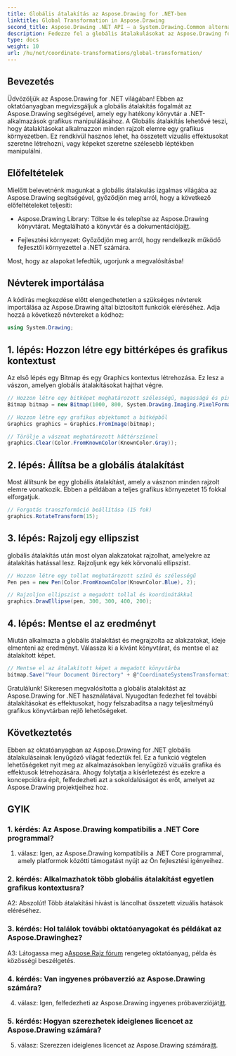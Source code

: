 ```yaml
---
title: Globális átalakítás az Aspose.Drawing for .NET-ben
linktitle: Global Transformation in Aspose.Drawing
second_title: Aspose.Drawing .NET API – a System.Drawing.Common alternatívája
description: Fedezze fel a globális átalakulásokat az Aspose.Drawing for .NET-ben, és készítsen lenyűgöző grafikákat könnyedén. Kövesse lépésről lépésre útmutatónkat a zökkenőmentes élmény érdekében.
type: docs
weight: 10
url: /hu/net/coordinate-transformations/global-transformation/
---
```

## Bevezetés

Üdvözöljük az Aspose.Drawing for .NET világában! Ebben az oktatóanyagban megvizsgáljuk a globális átalakítás fogalmát az Aspose.Drawing segítségével, amely egy hatékony könyvtár a .NET-alkalmazások grafikus manipulálásához. A Globális átalakítás lehetővé teszi, hogy átalakításokat alkalmazzon minden rajzolt elemre egy grafikus környezetben. Ez rendkívül hasznos lehet, ha összetett vizuális effektusokat szeretne létrehozni, vagy képeket szeretne szélesebb léptékben manipulálni.

## Előfeltételek

Mielőtt belevetnénk magunkat a globális átalakulás izgalmas világába az Aspose.Drawing segítségével, győződjön meg arról, hogy a következő előfeltételeket teljesíti:

-  Aspose.Drawing Library: Töltse le és telepítse az Aspose.Drawing könyvtárat. Megtalálható a könyvtár és a dokumentációja[itt](https://reference.aspose.com/drawing/net/).

- Fejlesztési környezet: Győződjön meg arról, hogy rendelkezik működő fejlesztői környezettel a .NET számára.

Most, hogy az alapokat lefedtük, ugorjunk a megvalósításba!

## Névterek importálása

A kódírás megkezdése előtt elengedhetetlen a szükséges névterek importálása az Aspose.Drawing által biztosított funkciók eléréséhez. Adja hozzá a következő névtereket a kódhoz:

```csharp
using System.Drawing;
```

## 1. lépés: Hozzon létre egy bittérképes és grafikus kontextust

Az első lépés egy Bitmap és egy Graphics kontextus létrehozása. Ez lesz a vászon, amelyen globális átalakításokat hajthat végre.

```csharp
// Hozzon létre egy bitképet meghatározott szélességű, magasságú és pixelformátumú
Bitmap bitmap = new Bitmap(1000, 800, System.Drawing.Imaging.PixelFormat.Format32bppPArgb);

// Hozzon létre egy grafikus objektumot a bitképből
Graphics graphics = Graphics.FromImage(bitmap);

// Törölje a vásznat meghatározott háttérszínnel
graphics.Clear(Color.FromKnownColor(KnownColor.Gray));
```

## 2. lépés: Állítsa be a globális átalakítást

Most állítsunk be egy globális átalakítást, amely a vásznon minden rajzolt elemre vonatkozik. Ebben a példában a teljes grafikus környezetet 15 fokkal elforgatjuk.

```csharp
// Forgatás transzformáció beállítása (15 fok)
graphics.RotateTransform(15);
```

## 3. lépés: Rajzolj egy ellipszist

globális átalakítás után most olyan alakzatokat rajzolhat, amelyekre az átalakítás hatással lesz. Rajzoljunk egy kék körvonalú ellipszist.

```csharp
// Hozzon létre egy tollat meghatározott színű és szélességű
Pen pen = new Pen(Color.FromKnownColor(KnownColor.Blue), 2);

// Rajzoljon ellipszist a megadott tollal és koordinátákkal
graphics.DrawEllipse(pen, 300, 300, 400, 200);
```

## 4. lépés: Mentse el az eredményt

Miután alkalmazta a globális átalakítást és megrajzolta az alakzatokat, ideje elmenteni az eredményt. Válassza ki a kívánt könyvtárat, és mentse el az átalakított képet.

```csharp
// Mentse el az átalakított képet a megadott könyvtárba
bitmap.Save("Your Document Directory" + @"CoordinateSystemsTransformations\GlobalTransformation_out.png");
```

Gratulálunk! Sikeresen megvalósította a globális átalakítást az Aspose.Drawing for .NET használatával. Nyugodtan fedezhet fel további átalakításokat és effektusokat, hogy felszabadítsa a nagy teljesítményű grafikus könyvtárban rejlő lehetőségeket.

## Következtetés

Ebben az oktatóanyagban az Aspose.Drawing for .NET globális átalakulásainak lenyűgöző világát fedeztük fel. Ez a funkció végtelen lehetőségeket nyit meg az alkalmazásokban lenyűgöző vizuális grafika és effektusok létrehozására. Ahogy folytatja a kísérletezést és ezekre a koncepciókra épít, felfedezheti azt a sokoldalúságot és erőt, amelyet az Aspose.Drawing projektjeihez hoz.

## GYIK

### 1. kérdés: Az Aspose.Drawing kompatibilis a .NET Core programmal?

1. válasz: Igen, az Aspose.Drawing kompatibilis a .NET Core programmal, amely platformok közötti támogatást nyújt az Ön fejlesztési igényeihez.

### 2. kérdés: Alkalmazhatok több globális átalakítást egyetlen grafikus kontextusra?

A2: Abszolút! Több átalakítási hívást is láncolhat összetett vizuális hatások eléréséhez.

### 3. kérdés: Hol találok további oktatóanyagokat és példákat az Aspose.Drawinghez?

 A3: Látogassa meg a[Aspose.Rajz fórum](https://forum.aspose.com/c/diagram/17) rengeteg oktatóanyag, példa és közösségi beszélgetés.

### 4. kérdés: Van ingyenes próbaverzió az Aspose.Drawing számára?

4. válasz: Igen, felfedezheti az Aspose.Drawing ingyenes próbaverzióját[itt](https://releases.aspose.com/).

### 5. kérdés: Hogyan szerezhetek ideiglenes licencet az Aspose.Drawing számára?

 5. válasz: Szerezzen ideiglenes licencet az Aspose.Drawing számára[itt](https://purchase.aspose.com/temporary-license/).